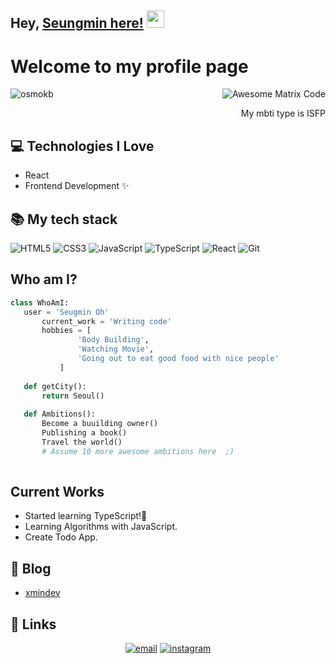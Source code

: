 <!--### Hi there 👋

<!--
**osmokb/osmokb** is a ✨ _special_ ✨ repository because its `README.md` (this file) appears on your GitHub profile.

Here are some ideas to get you started:

- 🔭 I’m currently working on ...
- 🌱 I’m currently learning ...
- 👯 I’m looking to collaborate on ...
- 🤔 I’m looking for help with ...
- 💬 Ask me about ...
- 📫 How to reach me: ...
- 😄 Pronouns: ...
- ⚡ Fun fact: ...
-->
## Hey, [Seungmin here!](https://www.youtube.com/channel/UCietjxpksncMdOUkycv5nqA)  <img src="https://media.giphy.com/media/hvRJCLFzcasrR4ia7z/giphy.gif" width="28px" height="28px">

<h1>Welcome to my profile page </h1> 

<img src = 'https://github.com/MarikIshtar007/MarikIshtar007/blob/master/images/matrix.gif' alt = 'Awesome Matrix Code' align='right'/>
<p align="left"> <img src="https://komarev.com/ghpvc/?username=osmokb" alt="osmokb" /> </p>

<div style="text-align: right">My mbti type is ISFP</div>

## :computer: Technologies I Love
* React
* Frontend Development ✨


 <h2> 📚 My tech stack  </h2>

![HTML5](https://img.shields.io/badge/-HTML5-F05032?style=for-the-badge&logo=html5&logoColor=ffffff)
![CSS3](https://img.shields.io/badge/-CSS3-007ACC?style=for-the-badge&logo=css3)
![JavaScript](https://img.shields.io/badge/-JavaScript-%23F7DF1C?style=for-the-badge&logo=javascript&logoColor=000000&labelColor=%23F7DF1C&color=%23FFCE5A)
![TypeScript](https://img.shields.io/badge/-TypeScript-007ACC?style=for-the-badge&logo=typescript&logoColor=white)
![React](https://img.shields.io/badge/-React-222222?style=for-the-badge&logo=react)
![Git](https://img.shields.io/badge/-Git-F05032?style=for-the-badge&logo=git&logoColor=ffffff)



 ## Who am I?
 ```python
 class WhoAmI:
 	user = 'Seugmin Oh'
		current_work = 'Writing code'
		hobbies = [
				'Body Building',
				'Watching Movie',
				'Going out to eat good food with nice people'
			]
	
	def getCity():
		return Seoul()
	
	def Ambitions():
		Become a buuilding owner()
 		Publishing a book()
		Travel the world()
		# Assume 10 more awesome ambitions here  ;)
	
 ```
 
## Current Works
 * Started learning TypeScript!🌱
 * Learning Algorithms with JavaScript.
 * Create Todo App.

## :memo: Blog

<!-- BLOG-POST-LIST:START -->
- [xmindev](https://xmindev.tistory.com/)

## :link: Links
<p align="center">
	<a href="mailto:osm9161@gmail.com"><img src="https://img.icons8.com/color/96/000000/gmail.png" alt="email"/></a>
  <a href="https://www.instagram.com/xmin.oh"><img src="https://img.icons8.com/color/96/000000/instagram-new.png" alt="instagram"/></a>
</p>


 

 
 
